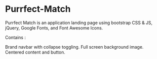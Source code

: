 # Purrfect-Match

Purrfect Match is an application landing page using bootstrap CSS & JS, jQuery, Google Fonts, and Font Awesome Icons.

Contains :

Brand navbar with collapse toggling.
Full screen background image.
Centered content and button.
